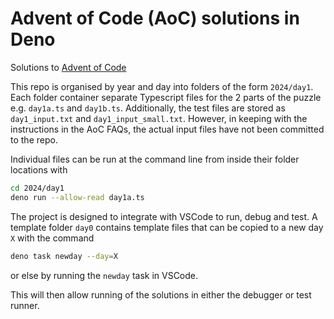# Advent of Code (AoC) solutions in Deno

Solutions to [Advent of Code](https://adventofcode.com/)

This repo is organised by year and day into folders of the form `2024/day1`. Each folder container separate Typescript files for the 2 parts of the puzzle e.g. `day1a.ts` and `day1b.ts`. Additionally, the test files are stored as `day1_input.txt` and `day1_input_small.txt`. However, in keeping with the instructions in the AoC FAQs, the actual input files have not been committed to the repo.

Individual files can be run at the command line from inside their folder locations with

```bash
cd 2024/day1
deno run --allow-read day1a.ts
```

The project is designed to integrate with VSCode to run, debug and test. A template folder `day0` contains template files that can be copied to a new day `X` with the command

```bash
deno task newday --day=X
```

or else by running the `newday` task in VSCode.

This will then allow running of the solutions in either the debugger or test runner.